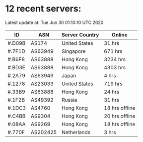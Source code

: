 # 12 recent servers:

Latest update at: Tue Jun 30 01:10:10 UTC 2020

| ID | ASN | Server Country | Online |
| -- | --- | -------------- | ------ |
| #.D09B | AS174 | United States | 31 hrs |
| #.7F1D | AS63949 | Singapore | 671 hrs |
| #.B6F8 | AS63888 | Hong Kong | 3234 hrs |
| #.BD3E | AS63888 | Hong Kong | 4303 hrs |
| #.2A79 | AS63949 | Japan | 4 hrs |
| #.1278 | AS23033 | United States | 719 hrs |
| #.33B9 | AS63888 | Hong Kong | 24 hrs |
| #.1F2B | AS49392 | Russia | 31 hrs |
| #.1DC3 | AS4760 | Hong Kong | 18 hrs offline |
| #.C4BB | AS9304 | Hong Kong | 20 hrs offline |
| #.08AA | AS9269 | Hong Kong | 18 hrs offline |
| #.770F | AS202425 | Netherlands | 3 hrs |


